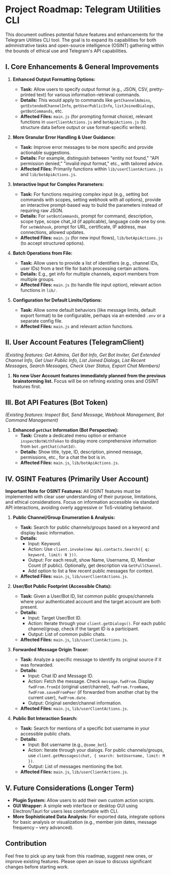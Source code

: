 # Project Roadmap: Telegram Utilities CLI

This document outlines potential future features and enhancements for the
Telegram Utilities CLI tool. The goal is to expand its capabilities for both
administrative tasks and open-source intelligence (OSINT) gathering within the
bounds of ethical use and Telegram's API capabilities.

## I. Core Enhancements & General Improvements

1. **Enhanced Output Formatting Options:**
   - **Task:** Allow users to specify output format (e.g., JSON, CSV,
     pretty-printed text) for various information-retrieval commands.
   - **Details:** This would apply to commands like `getChannelAdmins`,
     `getExtendedChannelInfo`, `getUserPublicInfo`, `listJoinedDialogs`,
     `getBotCommands`, etc.
   - **Affected Files:** `main.js` (for prompting format choice), relevant
     functions in `userClientActions.js` and `botApiActions.js` (to structure
     data before output or use format-specific writers).

2. **More Granular Error Handling & User Guidance:**
   - **Task:** Improve error messages to be more specific and provide actionable
     suggestions.
   - **Details:** For example, distinguish between "entity not found," "API
     permission denied," "invalid input format," etc., with tailored advice.
   - **Affected Files:** Primarily functions within `lib/userClientActions.js`
     and `lib/botApiActions.js`.

3. **Interactive Input for Complex Parameters:**
   - **Task:** For functions requiring complex input (e.g., setting bot commands
     with scopes, setting webhook with all options), provide an interactive
     prompt-based way to build the parameters instead of requiring raw JSON.
   - **Details:** For `setBotCommands`, prompt for command, description, scope
     type, scope chat_id (if applicable), language code one by one. For
     `setWebhook`, prompt for URL, certificate, IP address, max connections,
     allowed updates.
   - **Affected Files:** `main.js` (for new input flows), `lib/botApiActions.js`
     (to accept structured options).

4. **Batch Operations from File:**
   - **Task:** Allow users to provide a list of identifiers (e.g., channel IDs,
     user IDs) from a text file for batch processing certain actions.
   - **Details:** E.g., get info for multiple channels, export members from
     multiple groups.
   - **Affected Files:** `main.js` (to handle file input option), relevant
     action functions in `lib/`.

5. **Configuration for Default Limits/Options:**
   - **Task:** Allow some default behaviors (like message limits, default export
     format) to be configurable, perhaps via an extended `.env` or a separate
     config file.
   - **Affected Files:** `main.js` and relevant action functions.

## II. User Account Features (TelegramClient)

_(Existing features: Get Admins, Get Bot Info, Get Bot Inviter, Get Extended
Channel Info, Get User Public Info, List Joined Dialogs, List Recent Messages,
Search Messages, Check User Status, Export Chat Members)_

1. **No new User Account features immediately planned from the previous
   brainstorming list.** Focus will be on refining existing ones and OSINT
   features first.

## III. Bot API Features (Bot Token)

_(Existing features: Inspect Bot, Send Message, Webhook Management, Bot Command
Management)_

1. **Enhanced `getChat` Information (Bot Perspective):**
   - **Task:** Create a dedicated menu option or enhance `inspectBotWithToken`
     to display more comprehensive information from `bot.getChat(chatId)`.
   - **Details:** Show title, type, ID, description, pinned message,
     permissions, etc., for a chat the bot is in.
   - **Affected Files:** `main.js`, `lib/botApiActions.js`.

## IV. OSINT Features (Primarily User Account)

**Important Note for OSINT Features:** All OSINT features must be implemented
with clear user understanding of their purpose, limitations, and ethical
considerations. Focus on information accessible via standard API interactions,
avoiding overly aggressive or ToS-violating behavior.

1. **Public Channel/Group Enumeration & Analysis:**
   - **Task:** Search for public channels/groups based on a keyword and display
     basic information.
   - **Details:**
     - Input: Keyword.
     - Action: Use
       `client.invoke(new Api.contacts.Search({ q: keyword, limit: N }))`.
     - Output: For each result, show Name, Username, ID, Member Count (if
       public). Optionally, get description via `GetFullChannel`.
     - Add option to list a few recent public messages for context.
   - **Affected Files:** `main.js`, `lib/userClientActions.js`.

2. **User/Bot Public Footprint (Accessible Chats):**
   - **Task:** Given a User/Bot ID, list common public groups/channels where
     your authenticated account and the target account are both present.
   - **Details:**
     - Input: Target User/Bot ID.
     - Action: Iterate through your `client.getDialogs()`. For each public
       channel/group, check if the target ID is a participant.
     - Output: List of common public chats.
   - **Affected Files:** `main.js`, `lib/userClientActions.js`.

3. **Forwarded Message Origin Tracer:**
   - **Task:** Analyze a specific message to identify its original source if it
     was forwarded.
   - **Details:**
     - Input: Chat ID and Message ID.
     - Action: Fetch the message. Check `message.fwdFrom`. Display
       `fwdFrom.fromId` (original user/channel), `fwdFrom.fromName`,
       `fwdFrom.savedFromPeer` (if forwarded from another chat by the current
       user), `fwdFrom.date`.
     - Output: Original sender/channel information.
   - **Affected Files:** `main.js`, `lib/userClientActions.js`.

4. **Public Bot Interaction Search:**
   - **Task:** Search for mentions of a specific bot username in your accessible
     public chats.
   - **Details:**
     - Input: Bot username (e.g., `@some_bot`).
     - Action: Iterate through your dialogs. For public channels/groups, use
       `client.getMessages(chat, { search: botUsername, limit: M })`.
     - Output: List of messages mentioning the bot.
   - **Affected Files:** `main.js`, `lib/userClientActions.js`.

## V. Future Considerations (Longer Term)

- **Plugin System:** Allow users to add their own custom action scripts.
- **GUI Wrapper:** A simple web interface or desktop GUI using Electron/Tauri
  for users less comfortable with CLI.
- **More Sophisticated Data Analysis:** For exported data, integrate options for
  basic analysis or visualization (e.g., member join dates, message frequency –
  very advanced).

## Contribution

Feel free to pick up any task from this roadmap, suggest new ones, or improve
existing features. Please open an issue to discuss significant changes before
starting work.
